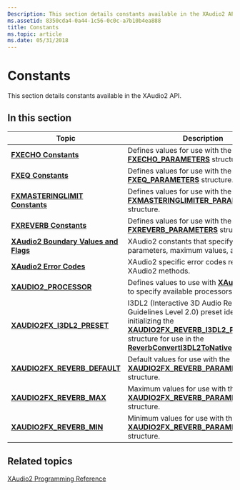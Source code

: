 ```yaml
---
Description: This section details constants available in the XAudio2 API.
ms.assetid: 8350cda4-0a44-1c56-0c0c-a7b10b4ea888
title: Constants
ms.topic: article
ms.date: 05/31/2018
---
```


# Constants

This section details constants available in the XAudio2 API.

## In this section



| Topic                                                                                     | Description                                                                                                                                                                                                                                                                                          |
|-------------------------------------------------------------------------------------------|------------------------------------------------------------------------------------------------------------------------------------------------------------------------------------------------------------------------------------------------------------------------------------------------------|
| [**FXECHO Constants**](fxecho-constants.md)<br/>                                   | Defines values for use with the [**FXECHO\_PARAMETERS**](/windows/desktop/api/xapofx/ns-xapofx-fxecho_parameters) structure.<br/>                                                                                                                                                                                                |
| [**FXEQ Constants**](fxeq-constants.md)<br/>                                       | Defines values for use with the [**FXEQ\_PARAMETERS**](/windows/desktop/api/xapofx/ns-xapofx-fxeq_parameters) structure.<br/>                                                                                                                                                                                                    |
| [**FXMASTERINGLIMIT Constants**](fxmasteringlimit-constants.md)<br/>               | Defines values for use with the [**FXMASTERINGLIMITER\_PARAMETERS**](/windows/desktop/api/xapofx/ns-xapofx-fxmasteringlimiter_parameters) structure.<br/>                                                                                                                                                                        |
| [**FXREVERB Constants**](fxreverb-constants.md)<br/>                               | Defines values for use with the [**FXREVERB\_PARAMETERS**](/windows/desktop/api/xapofx/ns-xapofx-fxreverb_parameters) structure.<br/>                                                                                                                                                                                            |
| [**XAudio2 Boundary Values and Flags**](xaudio2-boundary-values-and-flags.md)<br/> | XAudio2 constants that specify default parameters, maximum values, and flags.<br/>                                                                                                                                                                                                             |
| [**XAudio2 Error Codes**](xaudio2-error-codes.md)<br/>                             | XAudio2 specific error codes returned by XAudio2 methods.<br/>                                                                                                                                                                                                                                 |
| [**XAUDIO2\_PROCESSOR**](uint32-xaudio2-processor.md)<br/>                         | Defines values to use with [**XAudio2Create**](/windows/desktop/api/xaudio2/nf-xaudio2-xaudio2create) to specify available processors.<br/>                                                                                                                                                                                        |
| [**XAUDIO2FX\_I3DL2\_PRESET**](xaudio2fx-i3dl2-preset.md)<br/>                     | I3DL2 (Interactive 3D Audio Rendering Guidelines Level 2.0) preset identifiers for initializing the [**XAUDIO2FX\_REVERB\_I3DL2\_PARAMETERS**](/windows/desktop/api/xaudio2fx/ns-xaudio2fx-xaudio2fx_reverb_i3dl2_parameters) structure for use in the [**ReverbConvertI3DL2ToNative**](/windows/desktop/api/xaudio2fx/nf-xaudio2fx-reverbconverti3dl2tonative) function.<br/> |
| [**XAUDIO2FX\_REVERB\_DEFAULT**](xaudio2fx-reverb-default.md)<br/>                 | Default values for use with the [**XAUDIO2FX\_REVERB\_PARAMETERS**](/windows/desktop/api/xaudio2fx/ns-xaudio2fx-xaudio2fx_reverb_parameters) structure. <br/>                                                                                                                                                                          |
| [**XAUDIO2FX\_REVERB\_MAX**](xaudio2fx-reverb-max.md)<br/>                         | Maximum values for use with the [**XAUDIO2FX\_REVERB\_PARAMETERS**](/windows/desktop/api/xaudio2fx/ns-xaudio2fx-xaudio2fx_reverb_parameters) structure.<br/>                                                                                                                                                                           |
| [**XAUDIO2FX\_REVERB\_MIN**](xaudio2fx-reverb-min.md)<br/>                         | Minimum values for use with the [**XAUDIO2FX\_REVERB\_PARAMETERS**](/windows/desktop/api/xaudio2fx/ns-xaudio2fx-xaudio2fx_reverb_parameters) structure.<br/>                                                                                                                                                                           |



 

## Related topics

<dl> <dt>

[XAudio2 Programming Reference](programming-reference.md)
</dt> </dl>

 

 





